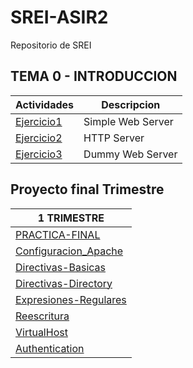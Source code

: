 # SREI-ASIR2
Repositorio de SREI
## TEMA 0 - INTRODUCCION
| Actividades  | Descripcion |
| ------------- | ------------- |
| [Ejercicio1](Ejercicio1/documento.md)  | Simple Web Server  |
|  [Ejercicio2](HTTP-Server/documento.md)  | HTTP Server |
|  [Ejercicio3](Dummy/documento.md)  | Dummy Web Server |

## Proyecto final Trimestre
| 1 TRIMESTRE  |  
| ------------- | 
| [PRACTICA-FINAL](PROYECTO2/Documento2.md)  | 
| [Configuracion_Apache](Configuracion-Apache/documento.md)  | 
| [Directivas-Basicas](Directivas-basicas/documento.md)  | 
| [Directivas-Directory](Directiva-directory/documento.md)  | 
| [Expresiones-Regulares](expresiones-regulares/documento.md)  | 
| [Reescritura](reescritura/documento.md)  | 
| [VirtualHost](virtualhost/documento.md)  | 
| [Authentication](autentificacion/documento.md)  | 


